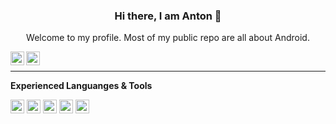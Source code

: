 <div align="center">
	
<h3> Hi there, I am Anton 👋 </h3>
<p>Welcome to my profile. Most of my public repo are all about Android.</p>
	<a href="https://twitter.com/an_tuhadiansyah">
		<img align="left" alt="Anton T| Twitter" width="22px" src="https://cdn.jsdelivr.net/npm/simple-icons@v3/icons/twitter.svg" />
	</a>
	<a href="https://www.linkedin.com/in/anton46/">
		<img align="left" alt="Linkedin" width="22px" src="https://cdn.jsdelivr.net/npm/simple-icons@v3/icons/linkedin.svg" />
	</a>
	<br />
</div>

****

**Experienced Languanges & Tools**

<code><img height="22" src="https://cdn.jsdelivr.net/npm/simple-icons@v3/icons/android.svg"></code>
<code><img height="22" src="https://cdn.jsdelivr.net/npm/simple-icons@v3/icons/java.svg"></code>
<code><img height="22" src="https://cdn.jsdelivr.net/npm/simple-icons@v3/icons/kotlin.svg"></code>
<code><img height="22" src="https://cdn.jsdelivr.net/npm/simple-icons@v3/icons/graphql.svg"></code>
<code><img height="22" src="https://cdn.jsdelivr.net/npm/simple-icons@v3/icons/docker.svg"></code>

<!--
**anton46/anton46** is a ✨ _special_ ✨ repository because its `README.md` (this file) appears on your GitHub profile.

Here are some ideas to get you started:

- 🔭 I’m currently working on ...
- 🌱 I’m currently learning ...
- 👯 I’m looking to collaborate on ...
- 🤔 I’m looking for help with ...
- 💬 Ask me about ...
- 📫 How to reach me: ...
- 😄 Pronouns: ...
- ⚡ Fun fact: ...
-->
